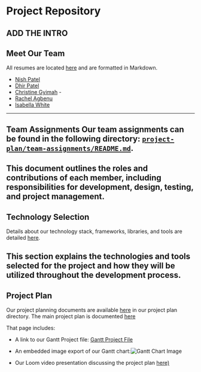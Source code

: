 # Project Repository 
ADD THE INTRO 
--- 
## Meet Our Team 
All resumes are located [here](./project-plan/resumes/) and are formatted in Markdown. 
- [Nish Patel](./project-plan/resumes/Resume-NishPatel.md)
- [Dhir Patel](./project-plan/resumes/Resume-DhirPatel.md)
- [Christine Gyimah](./project-plan/resumes/Resume-ChristineGyimah.md) -
- [Rachel Agbenu](./project-plan/resumes/Resume-RachelAgbbenu.md)
- [Isabella White](./project-plan/resumes/Resume-IsabellaWhite.md)
  
--- 
## Team Assignments Our team assignments can be found in the following directory: [`project-plan/team-assignments/README.md`](./project-plan/team-assignments/README.md). 

This document outlines the roles and contributions of each member, including responsibilities for development, design, testing, and project management. 
--- 
## Technology Selection 
Details about our technology stack, frameworks, libraries, and tools are detailed [here](./project-plan/technology-selection/README.md). 

This section explains the technologies and tools selected for the project and how they will be utilized throughout the development process. 
--- 
## Project Plan 
Our project planning documents are available [here](./project-plan/) in our project plan directory. 
The main project plan is documented [here](./project-plan/README.md)

That page includes: 
- A link to our Gantt Project file: [Gantt Project File](./project-plan/gantt-chart/ganttproject.gan)
- An embedded image export of our Gantt chart:![Gantt Chart Image](./project-plan/gantt-chart/ganttproject.png)

- Our Loom video presentation discussing the project plan [here)](https://www.loom.com)
